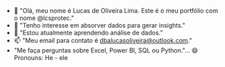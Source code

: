 - 👋 "Olá, meu nome é Lucas de Oliveira Lima. Este é o meu portfólio com o nome @lcsprotec."
- 👀 "Tenho interesse em absorver dados para gerar insights."
- 🌱 "Estou atualmente aprendendo análise de dados."
- 📫 "Meu email para contato é dbalucasoliveira@outlook.com."
-    "Me faça perguntas sobre Excel, Power BI, SQL ou Python."...
   😄 Pronouns: He - ele
<!---
lcsprotec/lcsprotec is a ✨ special ✨ repository because its `README.md` (this file) appears on your GitHub profile.
You can click the Preview link to take a look at your changes.
--->
